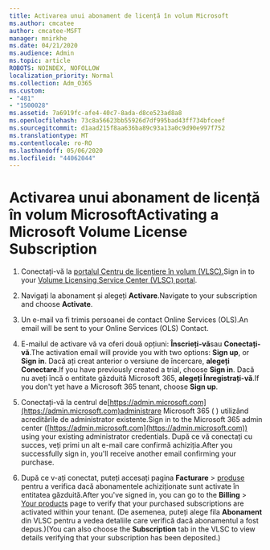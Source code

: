 ```yaml
---
title: Activarea unui abonament de licență în volum Microsoft
ms.author: cmcatee
author: cmcatee-MSFT
manager: mnirkhe
ms.date: 04/21/2020
ms.audience: Admin
ms.topic: article
ROBOTS: NOINDEX, NOFOLLOW
localization_priority: Normal
ms.collection: Adm_O365
ms.custom:
- "481"
- "1500028"
ms.assetid: 7a6919fc-afe4-40c7-8ada-d8ce523ad8a8
ms.openlocfilehash: 73c8a56623bb55926d7df995bad43ff734bfceef
ms.sourcegitcommit: d1aad215f8aa636ba89c93a13a0c9d90e997f752
ms.translationtype: MT
ms.contentlocale: ro-RO
ms.lasthandoff: 05/06/2020
ms.locfileid: "44062044"
---
```

# <a name="activating-a-microsoft-volume-license-subscription"></a><span data-ttu-id="f107d-102">Activarea unui abonament de licență în volum Microsoft</span><span class="sxs-lookup"><span data-stu-id="f107d-102">Activating a Microsoft Volume License Subscription</span></span>

1. <span data-ttu-id="f107d-103">Conectați-vă la [portalul Centru de licențiere în volum (VLSC).](https://go.microsoft.com/fwlink/p/?LinkId=329762)</span><span class="sxs-lookup"><span data-stu-id="f107d-103">Sign in to your [Volume Licensing Service Center (VLSC) portal](https://go.microsoft.com/fwlink/p/?LinkId=329762).</span></span>

2. <span data-ttu-id="f107d-104">Navigați la abonament și alegeți **Activare**.</span><span class="sxs-lookup"><span data-stu-id="f107d-104">Navigate to your subscription and choose **Activate**.</span></span>

3. <span data-ttu-id="f107d-105">Un e-mail va fi trimis persoanei de contact Online Services (OLS).</span><span class="sxs-lookup"><span data-stu-id="f107d-105">An email will be sent to your Online Services (OLS) Contact.</span></span>

4. <span data-ttu-id="f107d-106">E-mailul de activare vă va oferi două opțiuni: **Înscrieți-vă**sau **Conectați-vă**.</span><span class="sxs-lookup"><span data-stu-id="f107d-106">The activation email will provide you with two options: **Sign up**, or **Sign in**.</span></span> <span data-ttu-id="f107d-107">Dacă ați creat anterior o versiune de încercare, **alegeți Conectare**.</span><span class="sxs-lookup"><span data-stu-id="f107d-107">If you have previously created a trial, choose **Sign in**.</span></span> <span data-ttu-id="f107d-108">Dacă nu aveți încă o entitate găzduită Microsoft 365, **alegeți Înregistrați-vă**.</span><span class="sxs-lookup"><span data-stu-id="f107d-108">If you don't yet have a Microsoft 365 tenant, choose **Sign up**.</span></span>

5. <span data-ttu-id="f107d-109">Conectați-vă la centrul de[https://admin.microsoft.com](https://admin.microsoft.com)administrare Microsoft 365 ( ) utilizând acreditările de administrator existente.</span><span class="sxs-lookup"><span data-stu-id="f107d-109">Sign in to the Microsoft 365 admin center ([https://admin.microsoft.com](https://admin.microsoft.com)) using your existing administrator credentials.</span></span> <span data-ttu-id="f107d-110">După ce vă conectați cu succes, veți primi un alt e-mail care confirmă achiziția.</span><span class="sxs-lookup"><span data-stu-id="f107d-110">After you successfully sign in, you'll receive another email confirming your purchase.</span></span>

6. <span data-ttu-id="f107d-111">După ce v-ați conectat, puteți accesați pagina **Facturare** \> [produse](https://go.microsoft.com/fwlink/p/?linkid=842054) pentru a verifica dacă abonamentele achiziționate sunt activate în entitatea găzduită.</span><span class="sxs-lookup"><span data-stu-id="f107d-111">After you've signed in, you can go to the **Billing** \> [Your products](https://go.microsoft.com/fwlink/p/?linkid=842054) page to verify that your purchased subscriptions are activated within your tenant.</span></span> <span data-ttu-id="f107d-112">(De asemenea, puteți alege fila **Abonament** din VLSC pentru a vedea detaliile care verifică dacă abonamentul a fost depus.)</span><span class="sxs-lookup"><span data-stu-id="f107d-112">(You can also choose the **Subscription** tab in the VLSC to view details verifying that your subscription has been deposited.)</span></span>
